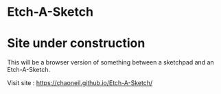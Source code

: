 # Etch-A-Sketch

# Site under construction

This will be a browser version of something between a sketchpad and an Etch-A-Sketch.


Visit site : https://chaoneil.github.io/Etch-A-Sketch/
